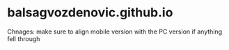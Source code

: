 # balsagvozdenovic.github.io
Chnages: make sure to align mobile version with the PC version if anything fell through
